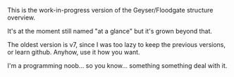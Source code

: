 This is the work-in-progress version of the Geyser/Floodgate structure overview.

It's at the moment still named "at a glance" but it's grown beyond that.

The oldest version is v7, since I was too lazy to keep the previous versions, or learn github.
Anyhow, use it how you want.


I'm a programming noob... so you know... something something deal with it.
